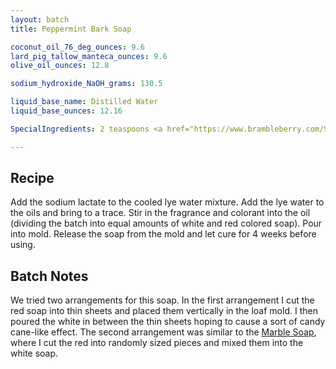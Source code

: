 ```yaml
---
layout: batch
title: Peppermint Bark Soap

coconut_oil_76_deg_ounces: 9.6
lard_pig_tallow_manteca_ounces: 9.6
olive_oil_ounces: 12.8

sodium_hydroxide_NaOH_grams: 130.5

liquid_base_name: Distilled Water
liquid_base_ounces: 12.16

SpecialIngredients: 2 teaspoons <a href="https://www.brambleberry.com/Sodium-Lactate-P5127.aspx">sodium lactate</a>, 1 teaspoon <a href="https://www.brambleberry.com/burgundy-pigment-p4051.aspx">burgundy pigment</a>, 1 teaspoon <a href="https://www.brambleberry.com/titanium-dioxide-pigment-p4040.aspx">titanium dioxide pigment</a>, 1 oz. <a href="https://www.amazon.com/Natures-Truth-Aromatherapy-Essential-Peppermint/dp/B00X47GZOG">Nature's Truth peppermint essential oil</a>, and .5 oz <a href="https://www.brambleberry.com/Spearmint-Essential-Oil-P3821.aspx">spearmint essential oil</a>.

---
```


## Recipe
Add the sodium lactate to the cooled lye water mixture. Add the lye water to the oils and bring to a trace. Stir in the fragrance and colorant into the oil (dividing the batch into equal amounts of white and red colored soap). Pour into mold. Release the soap from the mold and let cure for 4 weeks before using.

## Batch Notes
We tried two arrangements for this soap. In the first arrangement I cut the red soap into thin sheets and placed them vertically in the loaf mold. I then poured the white in between the thin sheets hoping to cause a sort of candy cane-like effect. The second arrangement was similar to the [Marble Soap](./marble-soap/), where I cut the red into randomly sized pieces and mixed them into the white soap.